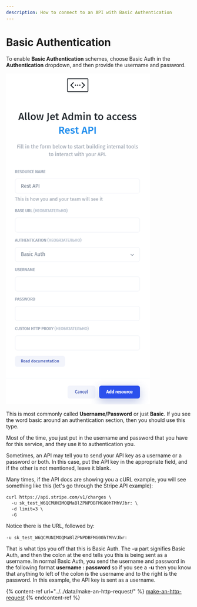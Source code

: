 ```yaml
---
description: How to connect to an API with Basic Authentication
---
```


# Basic Authentication

To enable **Basic Authentication** schemes, choose Basic Auth in the **Authentication** dropdown, and then provide the username and password.

![](<../../../.gitbook/assets/image (618).png>)

This is most commonly called **Username/Password** or just **Basic**. If you see the word basic around an authentication section, then you should use this type.

Most of the time, you just put in the username and password that you have for this service, and they use it to authentication you.

Sometimes, an API may tell you to send your API key as a username or a password or both. In this case, put the API key in the appropriate field, and if the other is not mentioned, leave it blank.

Many times, if the API docs are showing you a cURL example, you will see something like this (let's go through the Stripe API example):

```markup
curl https://api.stripe.com/v1/charges \
  -u sk_test_W6QCMUNIMOQMaBlZPNPDBFMG00hTMhVJbr: \
  -d limit=3 \
  -G
```

Notice there is the URL, followed by:

`-u sk_test_W6QCMUNIMOQMaBlZPNPDBFMG00hTMhVJbr:`

That is what tips you off that this is Basic Auth. The **-u** part signifies Basic Auth, and then the colon at the end tells you this is being sent as a username. In normal Basic Auth, you send the username and password in the following format **username : password** so if you see a **-u** then you know that anything to left of the colon is the username and to the right is the password. In this example, the API key is sent as a username.

{% content-ref url="../../data/make-an-http-request/" %}
[make-an-http-request](../../data/make-an-http-request/)
{% endcontent-ref %}
